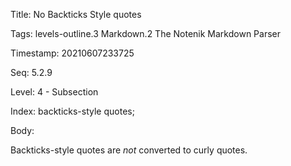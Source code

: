 Title:  No Backticks Style quotes

Tags:   levels-outline.3 Markdown.2 The Notenik Markdown Parser

Timestamp: 20210607233725

Seq:    5.2.9

Level:  4 - Subsection

Index:  backticks-style quotes; 

Body: 

Backticks-style quotes are *not* converted to curly quotes.
